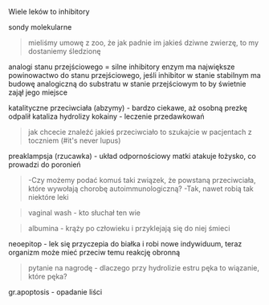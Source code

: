 Wiele leków to inhibitory 

sondy molekularne

> mieliśmy umowę z zoo, że jak padnie im jakieś dziwne zwierzę, to my dostaniemy śledzionę

analogi stanu przejściowego = silne inhibitory 
enzym ma największe powinowactwo do stanu przejściowego, jeśli inhibitor w stanie stabilnym ma budowę analogiczną do substratu w stanie przejściowym to by świetnie zajął jego miejsce

katalityczne przeciwciała (abzymy) - bardzo ciekawe, aż osobną prezkę odpalił 
kataliza hydrolizy kokainy - leczenie przedawkowań

> jak chcecie znaleźć jakieś przeciwciało to szukajcie w pacjentach z toczniem (#it's never lupus)

preaklampsja (rzucawka) - układ odpornościowy matki atakuje łożysko, co prowadzi do poronień

> -Czy możemy podać komuś taki związek, że powstaną przeciwciała, które wywołają chorobę autoimmunologiczną? 
> -Tak, nawet robią tak niektóre leki

> vaginal wash - kto słuchał ten wie

> albumina - krąży po człowieku i przyklejają się do niej śmieci

neoepitop - lek się przyczepia do białka i robi nowe indywiduum, teraz organizm może mieć przeciw temu reakcję obronną

> pytanie na nagrodę - dlaczego przy hydrolizie estru pęka to wiązanie, które pęka?

gr.apoptosis - opadanie liści

